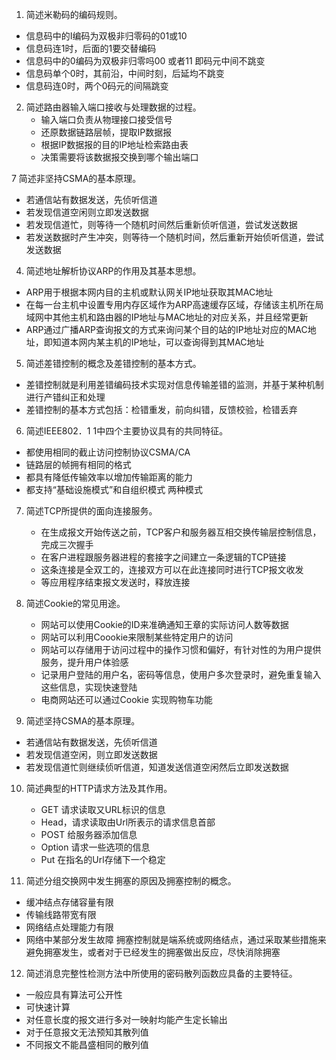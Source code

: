 1. 简述米勒码的编码规则。
  - 信息码中的I编码为双极非归零码的01或10
  - 信息码连1时，后面的1要交替编码
  - 信息码中的0编码为双极非归零吗00 或者11 即码元中间不跳变
  - 信息码单个0时，其前沿，中间时刻，后延均不跳变
  - 信息码连0时，两个0码元的间隔跳变

2. 简述路由器输入端口接收与处理数据的过程。
   - 输入端口负责从物理接口接受信号
   - 还原数据链路层帧，提取IP数据报
   - 根据IP数据报的目的IP地址检索路由表
   - 决策需要将该数据报交换到哪个输出端口

7  简述非坚持CSMA的基本原理。
   - 若通信站有数据发送，先侦听信道
   - 若发现信道空闲则立即发送数据
   - 若发现信道忙，则等待一个随机时间然后重新侦听信道，尝试发送数据
   - 若发送数据时产生冲突，则等待一个随机时间，然后重新开始侦听信道，尝试发送数据

4. 简述地址解析协议ARP的作用及其基本思想。
  - ARP用于根据本网内目的主机或默认网关IP地址获取其MAC地址
  - 在每一台主机中设置专用内存区域作为ARP高速缓存区域，存储该主机所在局域网中其他主机和路由器的IP地址与MAC地址的对应关系，并且经常更新
  - ARP通过广播ARP查询报文的方式来询问某个目的站的IP地址对应的MAC地址，即知道本网内某主机的IP地址，可以查询得到其MAC地址

5. 简述差错控制的概念及差错控制的基本方式。
  - 差错控制就是利用差错编码技术实现对信息传输差错的监测，并基于某种机制进行产错纠正和处理
  - 差错控制的基本方式包括：检错重发，前向纠错，反馈校验，检错丢弃

6. 简述IEEE802．1 1中四个主要协议具有的共同特征。   
  - 都使用相同的截止访问控制协议CSMA/CA
  - 链路层的帧拥有相同的格式
  - 都具有降低传输效率以增加传输距离的能力
  - 都支持“基础设施模式”和自组织模式 两种模式

7. 简述TCP所提供的面向连接服务。
   - 在生成报文开始传送之前，TCP客户和服务器互相交换传输层控制信息，完成三次握手
   - 在客户进程跟服务器进程的套接字之间建立一条逻辑的TCP链接
   - 这条连接是全双工的，连接双方可以在此连接同时进行TCP报文收发
   - 等应用程序结束报文发送时，释放连接

8. 简述Cookie的常见用途。
   - 网站可以使用Cookie的ID来准确通知王章的实际访问人数等数据
   - 网站可以利用Coookie来限制某些特定用户的访问
   - 网站可以存储用于访问过程中的操作习惯和偏好，有针对性的为用户提供服务，提升用户体验感
   - 记录用户登陆的用户名，密码等信息，使用户多次登录时，避免重复输入这些信息，实现快速登陆
   - 电商网站还可以通过Cookie 实现购物车功能

9.  简述坚持CSMA的基本原理。
  - 若通信站有数据发送，先侦听信道
  - 若发现信道空闲，则立即发送数据
  - 若发现信道忙则继续侦听信道，知道发送信道空闲然后立即发送数据

10. 简述典型的HTTP请求方法及其作用。
    - GET 请求读取又URL标识的信息
    - Head，请求读取由Url所表示的请求信息首部
    - POST 给服务器添加信息
    - Option 请求一些选项的信息
    - Put 在指名的Url存储下一个稳定

11. 简述分组交换网中发生拥塞的原因及拥塞控制的概念。
   - 缓冲结点存储容量有限
   - 传输线路带宽有限
   - 网络结点处理能力有限
   - 网络中某部分发生故障
  拥塞控制就是端系统或网络结点，通过采取某些措施来避免拥塞发生，或者对于已经发生的拥塞做出反应，尽快消除拥塞

12. 简述消息完整性检测方法中所使用的密码散列函数应具备的主要特征。
   - 一般应具有算法可公开性
   - 可快速计算
   - 对任意长度的报文进行多对一映射均能产生定长输出
   - 对于任意报文无法预知其散列值
   - 不同报文不能昌盛相同的散列值


 